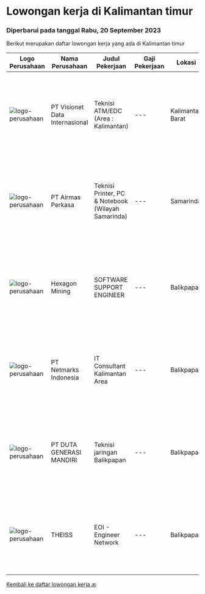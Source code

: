 
  # Lowongan kerja di Kalimantan timur

  ### Diperbarui pada tanggal Rabu, 20 September 2023

  Berikut merupakan daftar lowongan kerja yang ada di Kalimantan timur

  |Logo Perusahaan | Nama Perusahaan | Judul Pekerjaan | Gaji Pekerjaan | Lokasi | Deskripsi | Tanggal diunggah | Pranala |
  | -------------- | --------------- | --------------- | --------- | --------- | -------------- | ------- | ----------- |
  |![logo-perusahaan](https://image-service-cdn.seek.com.au/84d23b3586ee4efd70ea62878095fcc6b1639e33/ee4dce1061f3f616224767ad58cb2fc751b8d2dc)|PT Visionet Data Internasional|Teknisi ATM/EDC (Area : Kalimantan)|---|Kalimantan Barat|*) Menangani kebutuhan pelanggan di lokasi pelanggan agar terpenuhi SLA yang telah ditentukan.*) Menganalisa problem/case dengan akurat untuk...|Selasa, 12 September 2023|https://www.jobstreet.co.id/id/job/teknisi-atm-edc-area-%3A-kalimantan-4466719?token=0~855c12b3-027c-4c61-b74f-fd7bc13157ae&sectionRank=1&jobId=jobstreet-id-job-4466719|
|![logo-perusahaan](https://image-service-cdn.seek.com.au/e058612ba3ea3c8a5db01b881de07c38d7462a24/ee4dce1061f3f616224767ad58cb2fc751b8d2dc)|PT Airmas Perkasa|Teknisi Printer, PC & Notebook (Wilayah Samarinda)|---|Samarinda|Deskripsi Pekerjaan: Check dan eskalasi part yang dibutuhkan unit printer/PC/NB/AIO Backup dan restore data PC/NB/AIO Replace part unit...|Selasa, 05 September 2023|https://www.jobstreet.co.id/id/job/teknisi-printer-pc-notebook-wilayah-samarinda-4458866?token=0~855c12b3-027c-4c61-b74f-fd7bc13157ae&sectionRank=2&jobId=jobstreet-id-job-4458866|
|![logo-perusahaan](https://image-service-cdn.seek.com.au/d1d09bd0ebdd1f5270c4a992ac425bb7da8ba366/ee4dce1061f3f616224767ad58cb2fc751b8d2dc)|Hexagon Mining|SOFTWARE SUPPORT ENGINEER|---|Balikpapan|Are you passionate about working with cutting-edge, proven technology in complex mining environments?Do you aspire to provide top-notch technical...|Rabu, 30 Agustus 2023|https://www.jobstreet.co.id/id/job/software-support-engineer-4453911?token=0~855c12b3-027c-4c61-b74f-fd7bc13157ae&sectionRank=3&jobId=jobstreet-id-job-4453911|
|![logo-perusahaan](https://image-service-cdn.seek.com.au/70d04e3ce9db8d3018f940c9b7350b25d6c5e04b/ee4dce1061f3f616224767ad58cb2fc751b8d2dc)|PT Netmarks Indonesia|IT Consultant Kalimantan Area|---|Balikpapan|Responsibility: Work closely with clients to understand their business and technology requirements Create Bill of Quantity (BoQ) &amp; develop...|Senin, 21 Agustus 2023|https://www.jobstreet.co.id/id/job/it-consultant-kalimantan-area-4442306?token=0~855c12b3-027c-4c61-b74f-fd7bc13157ae&sectionRank=4&jobId=jobstreet-id-job-4442306|
|![logo-perusahaan](https://image-service-cdn.seek.com.au/f6d4c20e039a9103d16d613786829da485a07a5f/ee4dce1061f3f616224767ad58cb2fc751b8d2dc)|PT DUTA GENERASI MANDIRI|Teknisi jaringan Balikpapan|---|Balikpapan|Kualifikiasi : 1. Pendidikan min. SMK Jurusan TKJ, RPL, Kelistrikan, Elektro, Teknik Informatika, Teknik Telekomunikasi, Sistem Informasi. 2. IPK min....|Sabtu, 26 Agustus 2023|https://www.jobstreet.co.id/id/job/teknisi-jaringan-balikpapan-1036778035?token=0~855c12b3-027c-4c61-b74f-fd7bc13157ae&sectionRank=5&jobId=jobstreet-id-job-1036778035|
|![logo-perusahaan](https://i.ibb.co/sqvTCh9/112815900-stock-vector-no-image-available-icon-flat-vector.webp)|THEISS|EOI - Engineer Network|---|Balikpapan|About usWith a global business, we offer diverse and rewarding careers. We are committed to Thiess being a company and a culture where great people...|Selasa, 22 Agustus 2023|https://www.jobstreet.co.id/id/job/eoi-engineer-network-1036748903?token=0~855c12b3-027c-4c61-b74f-fd7bc13157ae&sectionRank=6&jobId=jobstreet-id-job-1036748903|


  [Kembali ke daftar lowongan kerja 🔙](../README.md#daftar-lowongan-kerja)
  